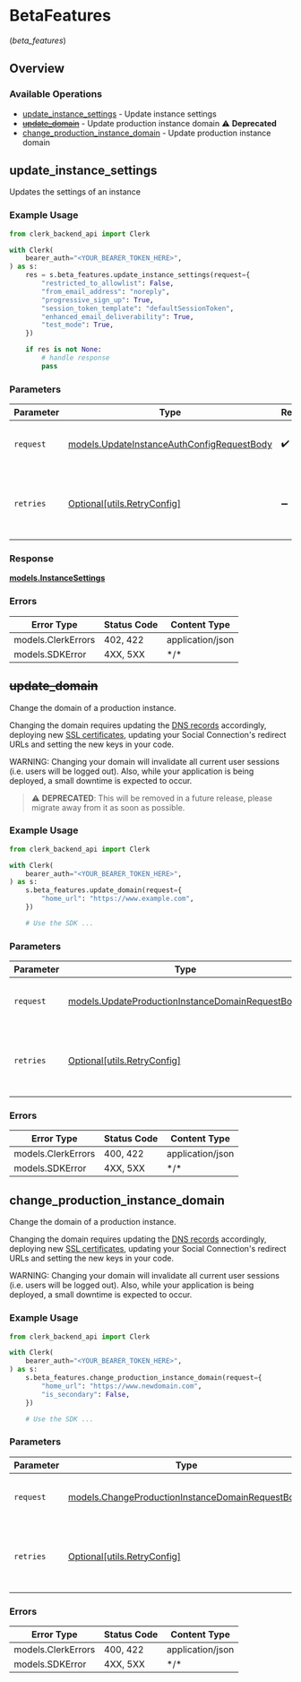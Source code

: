 # BetaFeatures
(*beta_features*)

## Overview

### Available Operations

* [update_instance_settings](#update_instance_settings) - Update instance settings
* [~~update_domain~~](#update_domain) - Update production instance domain :warning: **Deprecated**
* [change_production_instance_domain](#change_production_instance_domain) - Update production instance domain

## update_instance_settings

Updates the settings of an instance

### Example Usage

```python
from clerk_backend_api import Clerk

with Clerk(
    bearer_auth="<YOUR_BEARER_TOKEN_HERE>",
) as s:
    res = s.beta_features.update_instance_settings(request={
        "restricted_to_allowlist": False,
        "from_email_address": "noreply",
        "progressive_sign_up": True,
        "session_token_template": "defaultSessionToken",
        "enhanced_email_deliverability": True,
        "test_mode": True,
    })

    if res is not None:
        # handle response
        pass

```

### Parameters

| Parameter                                                                                         | Type                                                                                              | Required                                                                                          | Description                                                                                       |
| ------------------------------------------------------------------------------------------------- | ------------------------------------------------------------------------------------------------- | ------------------------------------------------------------------------------------------------- | ------------------------------------------------------------------------------------------------- |
| `request`                                                                                         | [models.UpdateInstanceAuthConfigRequestBody](../../models/updateinstanceauthconfigrequestbody.md) | :heavy_check_mark:                                                                                | The request object to use for the request.                                                        |
| `retries`                                                                                         | [Optional[utils.RetryConfig]](../../models/utils/retryconfig.md)                                  | :heavy_minus_sign:                                                                                | Configuration to override the default retry behavior of the client.                               |

### Response

**[models.InstanceSettings](../../models/instancesettings.md)**

### Errors

| Error Type         | Status Code        | Content Type       |
| ------------------ | ------------------ | ------------------ |
| models.ClerkErrors | 402, 422           | application/json   |
| models.SDKError    | 4XX, 5XX           | \*/\*              |

## ~~update_domain~~

Change the domain of a production instance.

Changing the domain requires updating the [DNS records](https://clerk.com/docs/deployments/overview#dns-records) accordingly, deploying new [SSL certificates](https://clerk.com/docs/deployments/overview#deploy), updating your Social Connection's redirect URLs and setting the new keys in your code.

WARNING: Changing your domain will invalidate all current user sessions (i.e. users will be logged out). Also, while your application is being deployed, a small downtime is expected to occur.

> :warning: **DEPRECATED**: This will be removed in a future release, please migrate away from it as soon as possible.

### Example Usage

```python
from clerk_backend_api import Clerk

with Clerk(
    bearer_auth="<YOUR_BEARER_TOKEN_HERE>",
) as s:
    s.beta_features.update_domain(request={
        "home_url": "https://www.example.com",
    })

    # Use the SDK ...

```

### Parameters

| Parameter                                                                                                     | Type                                                                                                          | Required                                                                                                      | Description                                                                                                   |
| ------------------------------------------------------------------------------------------------------------- | ------------------------------------------------------------------------------------------------------------- | ------------------------------------------------------------------------------------------------------------- | ------------------------------------------------------------------------------------------------------------- |
| `request`                                                                                                     | [models.UpdateProductionInstanceDomainRequestBody](../../models/updateproductioninstancedomainrequestbody.md) | :heavy_check_mark:                                                                                            | The request object to use for the request.                                                                    |
| `retries`                                                                                                     | [Optional[utils.RetryConfig]](../../models/utils/retryconfig.md)                                              | :heavy_minus_sign:                                                                                            | Configuration to override the default retry behavior of the client.                                           |

### Errors

| Error Type         | Status Code        | Content Type       |
| ------------------ | ------------------ | ------------------ |
| models.ClerkErrors | 400, 422           | application/json   |
| models.SDKError    | 4XX, 5XX           | \*/\*              |

## change_production_instance_domain

Change the domain of a production instance.

Changing the domain requires updating the [DNS records](https://clerk.com/docs/deployments/overview#dns-records) accordingly, deploying new [SSL certificates](https://clerk.com/docs/deployments/overview#deploy), updating your Social Connection's redirect URLs and setting the new keys in your code.

WARNING: Changing your domain will invalidate all current user sessions (i.e. users will be logged out). Also, while your application is being deployed, a small downtime is expected to occur.

### Example Usage

```python
from clerk_backend_api import Clerk

with Clerk(
    bearer_auth="<YOUR_BEARER_TOKEN_HERE>",
) as s:
    s.beta_features.change_production_instance_domain(request={
        "home_url": "https://www.newdomain.com",
        "is_secondary": False,
    })

    # Use the SDK ...

```

### Parameters

| Parameter                                                                                                     | Type                                                                                                          | Required                                                                                                      | Description                                                                                                   |
| ------------------------------------------------------------------------------------------------------------- | ------------------------------------------------------------------------------------------------------------- | ------------------------------------------------------------------------------------------------------------- | ------------------------------------------------------------------------------------------------------------- |
| `request`                                                                                                     | [models.ChangeProductionInstanceDomainRequestBody](../../models/changeproductioninstancedomainrequestbody.md) | :heavy_check_mark:                                                                                            | The request object to use for the request.                                                                    |
| `retries`                                                                                                     | [Optional[utils.RetryConfig]](../../models/utils/retryconfig.md)                                              | :heavy_minus_sign:                                                                                            | Configuration to override the default retry behavior of the client.                                           |

### Errors

| Error Type         | Status Code        | Content Type       |
| ------------------ | ------------------ | ------------------ |
| models.ClerkErrors | 400, 422           | application/json   |
| models.SDKError    | 4XX, 5XX           | \*/\*              |